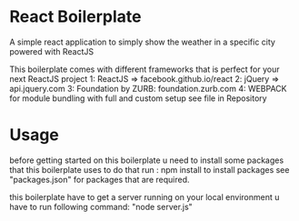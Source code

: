 # React Boilerplate
A simple react application to simply show the weather in a specific city powered with ReactJS

This boilerplate comes with different frameworks that is perfect for your next ReactJS project
1: ReactJS => facebook.github.io/react
2: jQuery => api.jquery.com
3: Foundation by ZURB: foundation.zurb.com
4: WEBPACK for module bundling with full and custom setup see file in Repository


# Usage
before getting started on this boilerplate u need to install some packages that this boilerplate uses
to do that run : 	npm install 	to install packages see "packages.json" for packages that are required.

this boilerplate have to get a server running on your local environment
u have to run following command: 	"node server.js"

